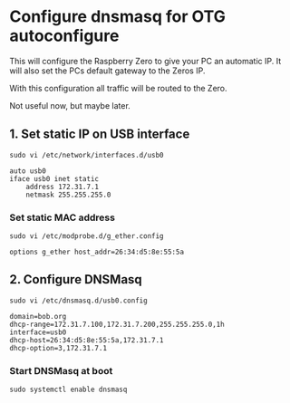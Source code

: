 # Configure dnsmasq for OTG autoconfigure

This will configure the Raspberry Zero to give your PC an automatic IP. It will also set the PCs default gateway to the Zeros IP.

With this configuration all traffic will be routed to the Zero. 

Not useful now, but maybe later.


## 1. Set static IP on USB interface 

```
sudo vi /etc/network/interfaces.d/usb0
```

```
auto usb0
iface usb0 inet static
    address 172.31.7.1
    netmask 255.255.255.0
```

### Set static MAC address

```
sudo vi /etc/modprobe.d/g_ether.config
```

```
options g_ether host_addr=26:34:d5:8e:55:5a
```


## 2. Configure DNSMasq

```
sudo vi /etc/dnsmasq.d/usb0.config
```

```
domain=bob.org
dhcp-range=172.31.7.100,172.31.7.200,255.255.255.0,1h
interface=usb0
dhcp-host=26:34:d5:8e:55:5a,172.31.7.1
dhcp-option=3,172.31.7.1
```

### Start DNSMasq at boot

```
sudo systemctl enable dnsmasq
```
